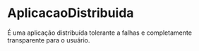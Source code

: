 # AplicacaoDistribuida
É uma aplicação distribuída tolerante a falhas e completamente transparente para o usuário.
